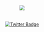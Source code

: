 <!-- <img align="right" src="https://visitor-badge.laobi.icu/badge?page_id=nate51315.nate51315" /> -->
<img align="right" src="https://komarev.com/ghpvc/?username=nate51315&style=flat-square&color=1E84EE" alt="" />

<div id="header" align="center">
  <h1 align="center">
    <img src="https://readme-typing-svg.herokuapp.com/?font=Righteous&size=35&center=true&vCenter=true&width=500&height=70&duration=4000&color=FFFFFF&lines=Hello!;+I'm+Nate;" />
  </h1>
  <!-- <img src="https://media.giphy.com/media/gjrYDwbjnK8x36xZIO/giphy.gif" class="" width="210"/> -->
  <!-- <img src="https://i.imgur.com/pqdICWJ.gif" class="" width="200" /> -->
</div>

<br/>

<div id="badges" align="center">
<!--   <a href="your-linkedin-URL">
    <img src="https://img.shields.io/badge/LinkedIn-blue?style=for-the-badge&logo=linkedin&logoColor=white" alt="LinkedIn Badge"/>
  </a> -->
  <a href="your-twitter-URL">
    <img src="https://img.shields.io/badge/Portfolio-FF5722?style=for-the-badge&logo=todoist&logoColor=white" alt="Twitter Badge"/>
  </a>
</div>

<!-- <div align="center">
  <a href="#"><img src="https://img.shields.io/badge/Portfolio Website-C6FF00" alt=""/></a>
</div> -->

<!--
<h1 align="center">
  hello there!
</h1>

<div align="center">
  <img src="https://media.giphy.com/media/dWesBcTLavkZuG35MI/giphy.gif" width="600" height="300"/>
</div>
-->






